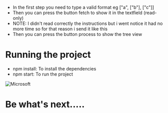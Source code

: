 - In the first step you need to type a valid format eg ["a", ["b"], ["c"]]
- Then you can press the button fetch to show it in the textfield (read-only)
- NOTE: I didn't read correctly the instructions but i went notice it had no more time so for that reason i send it like this
- Then you can press the button process to show the tree view

# Running the project

- npm install: To install the dependencies
- npm start: To run the project

![Microsoft](https://posnetinformatica.com/admin/logos/1589890008_microsoft.jpg)

# Be what's next.....
